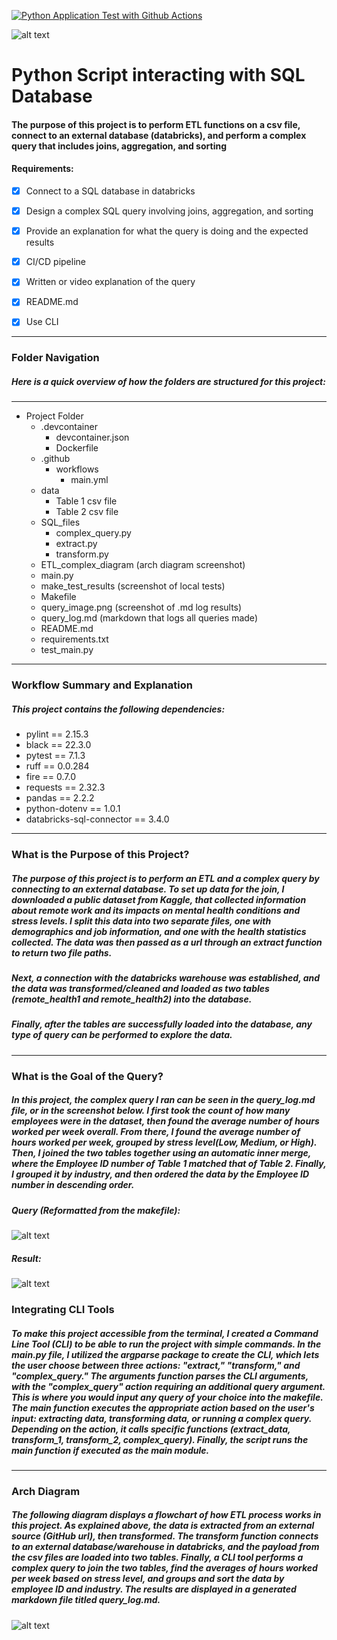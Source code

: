 [![Python Application Test with Github Actions](https://github.com/nogibjj/lilah_duboff_miniproj6/actions/workflows/main.yml/badge.svg)](https://github.com/nogibjj/lilah_duboff_miniproj6/actions/workflows/main.yml)

![alt text](make_test_results.png)

# Python Script interacting with SQL Database
#### The purpose of this project is to perform ETL functions on a csv file, connect to an external database (databricks), and perform a complex query that includes joins, aggregation, and sorting

#### Requirements:

- [X] Connect to a SQL database in databricks
- [X] Design a complex SQL query involving joins, aggregation, and sorting
- [X] Provide an explanation for what the query is doing and the expected results
- [X] CI/CD pipeline
- [X] Written or video explanation of the query
- [X] README.md
- [X] Use CLI


---
### Folder Navigation
##### Here is a quick overview of how the folders are structured for this project:
---
- Project Folder
    - .devcontainer
        - devcontainer.json
        - Dockerfile
    - .github
        - workflows
            - main.yml
    - data
        - Table 1 csv file
        - Table 2 csv file
    - SQL_files
        - complex_query.py
        - extract.py
        - transform.py
    - ETL_complex_diagram (arch diagram screenshot)
    - main.py
    - make_test_results (screenshot of local tests)
    - Makefile
    - query_image.png (screenshot of .md log results)
    - query_log.md (markdown that logs all queries made)
    - README.md
    - requirements.txt
    - test_main.py
---
### Workflow Summary and Explanation
##### This project contains the following dependencies:
- pylint == 2.15.3
- black == 22.3.0
- pytest == 7.1.3
- ruff == 0.0.284
- fire == 0.7.0
- requests == 2.32.3
- pandas == 2.2.2
- python-dotenv == 1.0.1
- databricks-sql-connector == 3.4.0
---
### What is the Purpose of this Project?
##### The purpose of this project is to perform an ETL and a complex query by connecting to an external database. To set up data for the join, I downloaded a public dataset from Kaggle, that collected information about remote work and its impacts on mental health conditions and stress levels. I split this data into two separate files, one with demographics and job information, and one with the health statistics collected. The data was then passed as a url through an extract function to return two file paths. 

##### Next, a connection with the databricks warehouse was established, and the data was transformed/cleaned and loaded as two tables (remote_health1 and remote_health2) into the database. 

##### Finally, after the tables are successfully loaded into the database, any type of query can be performed to explore the data. 

___
### What is the Goal of the Query?
##### In this project, the complex query I ran can be seen in the query_log.md file, or in the screenshot below. I first took the count of how many employees were in the dataset, then found the average number of hours worked per week overall. From there, I found the average number of hours worked per week, grouped by stress level(Low, Medium, or High). Then, I joined the two tables together using an automatic inner merge, where the Employee ID number of Table 1 matched that of Table 2. Finally, I grouped it by industry, and then ordered the data by the Employee ID number in descending order.

##### Query (Reformatted from the makefile):
![alt text](query_image.png)

##### Result:
![alt text](query_result.png)

### Integrating CLI Tools 
##### To make this project accessible from the terminal, I created a Command Line Tool (CLI) to be able to run the project with simple commands. In the main.py file, I utilized the argparse package to create the CLI, which lets the user choose between three actions: "extract," "transform," and "complex_query." The arguments function parses the CLI arguments, with the "complex_query" action requiring an additional query argument. This is where you would input any query of your choice into the makefile. The main function executes the appropriate action based on the user's input: extracting data, transforming data, or running a complex query. Depending on the action, it calls specific functions (extract_data, transform_1, transform_2, complex_query). Finally, the script runs the main function if executed as the main module.
___
### Arch Diagram 
##### The following diagram displays a flowchart of how ETL process works in this project. As explained above, the data is extracted from an external source (GitHub url), then transformed. The transform function connects to an external database/warehouse in databricks, and the payload from the csv files are loaded into two tables. Finally, a CLI tool performs a complex query to join the two tables, find the averages of hours worked per week based on stress level, and groups and sort the data by employee ID and industry. The results are displayed in a generated markdown file titled query_log.md.
![alt text](ETL_complex_diagram.png)


